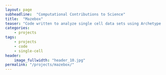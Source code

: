 ```yaml
---
layout: page
subheadline:  "Computational Contributions to Science"
title:  "Mazebox"
teaser: "Code written to analyze single cell data sets using Archetype Analysis and Cell Transport Potential."
categories:
    - projects
tags:
    - projects
    - code
    - single-cell
header:
    image_fullwidth: "header_10.jpg"
permalink: "/projects/mazebox/"
---
```


